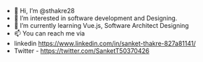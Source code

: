 - 👋 Hi, I’m @sthakre28
- 👀 I’m interested in software development and Designing.
- 🌱 I’m currently learning Vue.js, Software Architect Designing
- 📫 You can reach me via 
- linkedin https://www.linkedin.com/in/sanket-thakre-827a81141/
- Twitter - https://twitter.com/SanketT50370426

<!---
sthakre28/sthakre28 is a ✨ special ✨ repository because its `README.md` (this file) appears on your GitHub profile.
You can click the Preview link to take a look at your changes.
--->
